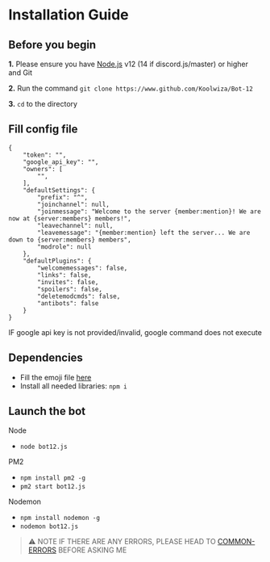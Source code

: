 # Installation Guide

## Before you begin

**1.** Please ensure you have [Node.js]() v12 (14 if discord.js/master) or higher and Git

**2.** Run the command `git clone https://www.github.com/Koolwiza/Bot-12`

**3.** `cd` to the directory


## Fill config file

```
{
    "token": "",
    "google_api_key": "",
    "owners": [
        "",
    ],
    "defaultSettings": {
        "prefix": "^",
        "joinchannel": null,
        "joinmessage": "Welcome to the server {member:mention}! We are now at {server:members} members!",
        "leavechannel": null,
        "leavemessage": "{member:mention} left the server... We are down to {server:members} members",
        "modrole": null
    },
    "defaultPlugins": {
        "welcomemessages": false,
        "links": false,
        "invites": false,
        "spoilers": false,
        "deletemodcmds": false,
        "antibots": false
    }
}
```
IF google api key is not provided/invalid, google command does not execute

## Dependencies

 - Fill the emoji file [here](https://github.com/Koolwiza/Bot-12/blob/main/data/emojis.json)
 - Install all needed libraries: `npm i`
 
 ## Launch the bot

Node
 - `node bot12.js`

PM2
 - `npm install pm2 -g`
 - `pm2 start bot12.js`

Nodemon
 - `npm install nodemon -g`
 - `nodemon bot12.js`
 
 > :warning: NOTE 
 > IF THERE ARE ANY ERRORS, PLEASE HEAD TO [COMMON-ERRORS](https://github.com/Koolwiza/Bot-12/blob/main/docs/common-errors.md) BEFORE ASKING ME
